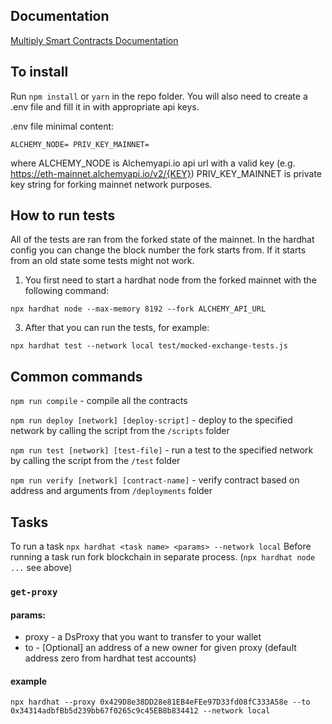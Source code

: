 ## Documentation
[Multiply Smart Contracts Documentation](https://docs.google.com/document/d/1hCYIiWDc_Zm4oJasRfSZqiTk2xXpt1k7OXa52Lqd45I/edit)
## To install
Run `npm install` or `yarn` in the repo folder.
You will also need to create a .env file and fill it in with appropriate api keys.

.env file minimal content:

`ALCHEMY_NODE=
PRIV_KEY_MAINNET=
`

where ALCHEMY_NODE is Alchemyapi.io api url with a valid key (e.g. https://eth-mainnet.alchemyapi.io/v2/{KEY})
PRIV_KEY_MAINNET is private key string for forking mainnet network purposes.
## How to run tests

All of the tests are ran from the forked state of the mainnet. In the hardhat config you can change the 
block number the fork starts from. If it starts from an old state some tests might not work.

1. You first need to start a hardhat node from the forked mainnet with the following command:

`npx hardhat node --max-memory 8192 --fork ALCHEMY_API_URL`

3. After that you can run the tests, for example:

`npx hardhat test --network local test/mocked-exchange-tests.js`

## Common commands

`npm run compile` -  compile all the contracts

`npm run deploy [network] [deploy-script]` - deploy to the specified network by calling the script from the `/scripts` folder

`npm run test [network] [test-file]` - run a test to the specified network by calling the script from the `/test` folder

`npm run verify [network] [contract-name]` - verify contract based on address and arguments from `/deployments` folder

## Tasks 

To run a task `npx hardhat <task name> <params> --network local`
Before running a task run fork blockchain in separate process. (`npx hardhat node ...` see above) 

### `get-proxy`

#### params: 

- proxy - a DsProxy that you want to transfer to your wallet
- to - [Optional] an address of a new owner for given proxy (default address zero from hardhat test accounts) 

#### example

`npx hardhat --proxy 0x429D8e38DD28e81EB4eFEe97D33fd08fC333A58e --to 0x34314adbfBb5d239bb67f0265c9c45EB8b834412 --network local`